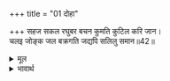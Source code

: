 +++
title = "01 दोहा"

+++
सहज सकल रघुबर बचन कुमति कुटिल करि जान।  
चलइ जोङ्क जल बक्रगति जद्यपि सलिलु समान॥42॥  

<details><summary>मूल</summary>

सहज सकल रघुबर बचन कुमति कुटिल करि जान।  
चलइ जोङ्क जल बक्रगति जद्यपि सलिलु समान॥42॥  
</details>

<details><summary>भावार्थ</summary>

रघुकुल में श्रेष्ठ श्री रामचन्द्रजी के स्वभाव से ही सीधे वचनों को दुर्बुद्धि कैकेयी टेढा ही करके जान रही है, जैसे यद्यपि जल समान ही होता है, परन्तु जोङ्क उसमें टेढी चाल से ही चलती है॥42॥  
</details>



